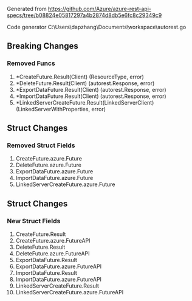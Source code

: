 Generated from https://github.com/Azure/azure-rest-api-specs/tree/b08824e05817297a4b2874d8db5e6fc8c29349c9

Code generator C:\Users\dapzhang\Documents\workspace\autorest.go

## Breaking Changes

### Removed Funcs

1. *CreateFuture.Result(Client) (ResourceType, error)
1. *DeleteFuture.Result(Client) (autorest.Response, error)
1. *ExportDataFuture.Result(Client) (autorest.Response, error)
1. *ImportDataFuture.Result(Client) (autorest.Response, error)
1. *LinkedServerCreateFuture.Result(LinkedServerClient) (LinkedServerWithProperties, error)

## Struct Changes

### Removed Struct Fields

1. CreateFuture.azure.Future
1. DeleteFuture.azure.Future
1. ExportDataFuture.azure.Future
1. ImportDataFuture.azure.Future
1. LinkedServerCreateFuture.azure.Future

## Struct Changes

### New Struct Fields

1. CreateFuture.Result
1. CreateFuture.azure.FutureAPI
1. DeleteFuture.Result
1. DeleteFuture.azure.FutureAPI
1. ExportDataFuture.Result
1. ExportDataFuture.azure.FutureAPI
1. ImportDataFuture.Result
1. ImportDataFuture.azure.FutureAPI
1. LinkedServerCreateFuture.Result
1. LinkedServerCreateFuture.azure.FutureAPI
